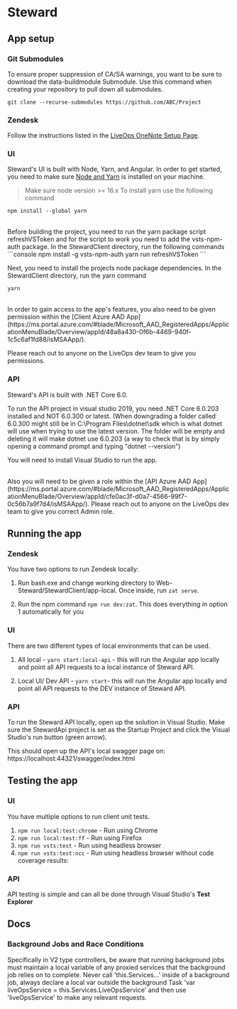 
# Steward
## App setup
### Git Submodules
To ensure proper suppression of CA/SA warnings, you want to be sure to download the data-buildmodule Submodule.
Use this command when creating your repository to pull down all submodules.
```console
git clone --recurse-submodules https://github.com/ABC/Project
```

### Zendesk
Follow the instructions listed in the [LiveOps OneNote Setup Page](https://microsoft.sharepoint.com/teams/Turn10LiveOpsTools/_layouts/15/Doc.aspx?sourcedoc={768af33f-6711-4663-815b-7c0007bfa8bf}&action=edit&wd=target%28ZAF.one%7Ce6ecf726-05a8-4a4f-8947-6b605f34e456%2FZendesk%20First%20Time%20setup%7C2f92f1a6-1364-46b7-af36-d29c8a5dgit89dc%2F%29).


### UI
Steward's UI is built with Node, Yarn, and Angular.
In order to get started, you need to make sure [Node and Yarn](https://nodejs.org/en/download/) is installed on your machine.
> Make sure node version >= 16.x 
To install yarn use the following command
```console
npm install --global yarn
```

<br>
Before building the project, you need to run the yarn package script refreshVSToken and for the script to work you need to add the vsts-npm-auth package.
In the StewardClient directory, run the following commands
```console
npm install -g vsts-npm-auth
yarn run refreshVSToken
```

Next, you need to install the projects node package dependencies.
In the StewardClient directory, run the yarn command

```console
yarn 
```

<br>
In order to gain access to the app's features, you also need to be given permission within the [Client Azure AAD App](https://ms.portal.azure.com/#blade/Microsoft_AAD_RegisteredApps/ApplicationMenuBlade/Overview/appId/48a8a430-0f6b-4469-940f-1c5c6af1fd88/isMSAApp/). 

Please reach out to anyone on the LiveOps dev team to give you permissions.

### API
Steward's API is built with .NET Core 6.0.

To run the API project in visual studio 2019, you need .NET Core 6.0.203 installed and NOT 6.0.300 or latest. (When downgrading a folder called 6.0.300 might still be in C:\Program Files\dotnet\sdk which is what dotnet
will use when trying to use the latest version. The folder will be empty and deleting it will make dotnet use 6.0.203 (a way to check that is by simply opening a command prompt and typing "dotnet --version")

You will need to install Visual Studio to run the app.

<br>
Also you will need to be given a role within the [API Azure AAD App](https://ms.portal.azure.com/#blade/Microsoft_AAD_RegisteredApps/ApplicationMenuBlade/Overview/appId/cfe0ac3f-d0a7-4566-99f7-0c56b7a9f7d4/isMSAApp/). 
Please reach out to anyone on the LiveOps dev team to give you correct Admin role.

## Running the app
### Zendesk
You have two options to run Zendesk locally:

1) Run bash.exe and change working directory to Web-Steward/StewardClient/app-local. Once inside, run `zat serve`.

2) Run the npm command `npm run dev:zat`. This does everything in option 1 automatically for you

### UI
There are two different types of local environments that can be used.

1) All local - `yarn start:local-api` - this will run the Angular app locally and point all API requests to a local instance of Steward API.

2) Local UI/ Dev API - `yarn start`- this will run the Angular app locally and point all API requests to the DEV instance of Steward API.
  
### API
To run the Steward API locally, open up the solution in Visual Studio. Make sure the StewardApi project is set as the Startup Project and click the Visual Studio's run button (green arrow).

This should open up the API's local swagger page on: https://localhost:44321/swagger/index.html

## Testing the app
### UI
You have multiple options to run client unit tests.

1) `npm run local:test:chrome` - Run using Chrome
2) `npm run local:test:ff` - Run using Firefox
3) `npm run vsts:test` - Run using headless browser
3) `npm run vsts:test:ncc` - Run using headless browser without code coverage results:

### API
API testing is simple and can all be done through Visual Studio's **Test Explorer**

## Docs
### Background Jobs and Race Conditions
Specifically in V2 type controllers, be aware that running background jobs must maintain a local variable of any proxied services
that the background job relies on to complete. Never call 'this.Services...' inside of a background job, always declare a local 
var outside the background Task 'var liveOpsService = this.Services.LiveOpsService' and then use 'liveOpsService' to make
any relevant requests.